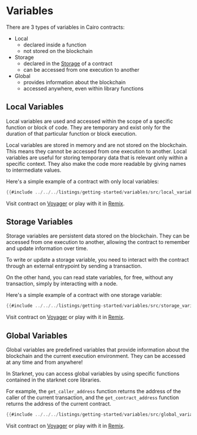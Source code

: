 # Variables

There are 3 types of variables in Cairo contracts:

- Local
  - declared inside a function
  - not stored on the blockchain
- Storage
  - declared in the [Storage](./storage.md) of a contract
  - can be accessed from one execution to another
- Global
  - provides information about the blockchain
  - accessed anywhere, even within library functions

## Local Variables

Local variables are used and accessed within the scope of a specific function or block of code. They are temporary and exist only for the duration of that particular function or block execution.

Local variables are stored in memory and are not stored on the blockchain. This means they cannot be accessed from one execution to another. Local variables are useful for storing temporary data that is relevant only within a specific context. They also make the code more readable by giving names to intermediate values.

Here's a simple example of a contract with only local variables:

```rust
{{#include ../../../listings/getting-started/variables/src/local_variables.cairo}}
```
Visit contract on [Voyager](https://goerli.voyager.online/contract/0x015B3a10F9689BeD741Ca3C210017BC097122CeF76f3cAA191A20ff8b9b56b96) or play with it in [Remix](https://remix.ethereum.org/?#activate=Starknet&url=https://github.com/NethermindEth/StarknetByExample/blob/main/listings/getting-started/variables/src/local_variables.cairo).

## Storage Variables

Storage variables are persistent data stored on the blockchain. They can be accessed from one execution to another, allowing the contract to remember and update information over time.

To write or update a storage variable, you need to interact with the contract through an external entrypoint by sending a transaction.

On the other hand, you can read state variables, for free, without any transaction, simply by interacting with a node.

Here's a simple example of a contract with one storage variable:

```rust
{{#include ../../../listings/getting-started/variables/src/storage_variables.cairo}}
```
Visit contract on [Voyager](https://goerli.voyager.online/contract/0x06eA827B32875483709b785A7F9e846a52776Cd8D42C3fE696218c2624b0DCCa) or play with it in [Remix](https://remix.ethereum.org/?#activate=Starknet&url=https://github.com/NethermindEth/StarknetByExample/blob/main/listings/getting-started/variables/src/storage_variables.cairo).

## Global Variables

Global variables are predefined variables that provide information about the blockchain and the current execution environment. They can be accessed at any time and from anywhere!

In Starknet, you can access global variables by using specific functions contained in the starknet core libraries.

For example, the `get_caller_address` function returns the address of the caller of the current transaction, and the `get_contract_address` function returns the address of the current contract.

```rust
{{#include ../../../listings/getting-started/variables/src/global_variables.cairo}}
```
Visit contract on [Voyager](https://goerli.voyager.online/contract/0x05bD2F3943bd4e030f85678b55b2EC2C1be939e32388530FB20ED967B3Be433F) or play with it in [Remix](https://remix.ethereum.org/?#activate=Starknet&url=https://github.com/NethermindEth/StarknetByExample/blob/main/listings/getting-started/variables/src/global_variables.cairo).